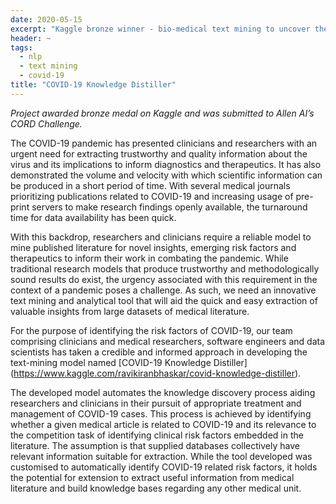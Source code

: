 ```yaml
---
date: 2020-05-15
excerpt: "Kaggle bronze winner - bio-medical text mining to uncover the risk factors of COVID-19"
header: ~
tags:
  - nlp
  - text mining
  - covid-19
title: "COVID-19 Knowledge Distiller"
---
```


*Project awarded bronze medal on Kaggle and was submitted to Allen AI’s CORD Challenge.*

The COVID-19 pandemic has presented clinicians and researchers with an urgent need for extracting trustworthy and quality information about the virus and its implications to inform diagnostics and therapeutics. It has also demonstrated the volume and velocity with which scientific information can be produced in a short period of time. With several medical journals prioritizing publications related to COVID-19 and increasing usage of pre-print servers to make research findings openly available, the turnaround time for data availability has been quick.

With this backdrop, researchers and clinicians require a reliable model to mine published literature for novel insights, emerging risk factors and therapeutics to inform their work in combating the pandemic. While traditional research models that produce trustworthy and methodologically sound results do exist, the urgency associated with this requirement in the context of a pandemic poses a challenge. As such, we need an innovative text mining and analytical tool that will aid the quick and easy extraction of valuable insights from large datasets of medical literature.

For the purpose of identifying the risk factors of COVID-19, our team comprising clinicians and medical researchers, software engineers and data scientists has taken a credible and informed approach in developing the text-mining model named [COVID-19 Knowledge Distiller] (https://www.kaggle.com/ravikiranbhaskar/covid-knowledge-distiller).

The developed model automates the knowledge discovery process aiding researchers and clinicians in their pursuit of appropriate treatment and management of COVID-19 cases. This process is achieved by identifying whether a given medical article is related to COVID-19 and its relevance to the competition task of identifying clinical risk factors embedded in the literature. The assumption is that supplied databases collectively have relevant information suitable for extraction. While the tool developed was customised to automatically identify COVID-19 related risk factors, it holds the potential for extension to extract useful information from medical literature and build knowledge bases regarding any other medical unit.